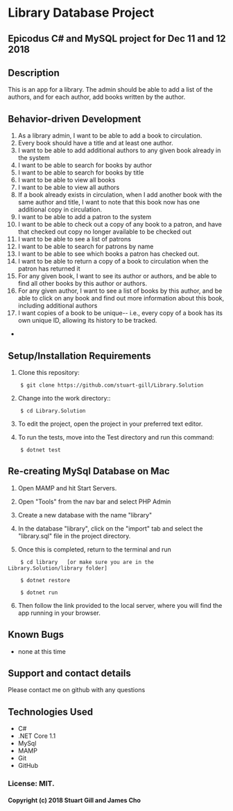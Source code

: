 # Library Database Project

## Epicodus C# and MySQL project for Dec 11 and 12 2018

## Description

This is an app for a library. The admin should be able to add a list of the authors, and for each author, add books written by the author.

## Behavior-driven Development
1. As a library admin, I want to be able to add a book to circulation. 
2. Every book should have a title and at least one author. 
3. I want to be able to add additional authors to any given book already in the system
4. I want to be able to search for books by author
5. I want to be able to search for books by title
6. I want to be able to view all books
7. I want to be able to view all authors
8. If a book already exists in circulation, when I add another book with the same author and title, I want to note that this book now has one additional copy in circulation. 
9. I want to be able to add a patron to the system
10. I want to be able to check out a copy of any book to a patron, and have that checked out copy no longer available to be checked out 
11. I want to be able to see a list of patrons
12. I want to be able to search for patrons by name
13. I want to be able to see which books a patron has checked out. 
14. I want to be able to return a copy of a book to circulation when the patron has returned it
15. For any given book, I want to see its author or authors, and be able to find all other books by this author or authors. 
16. For any given author, I want to see a list of books by this author, and be able to click on any book and find out more information about this book, including additional authors
17. I want copies of a book to be unique-- i.e., every copy of a book has its own unique ID, allowing its history to be tracked. 

-

## Setup/Installation Requirements

1. Clone this repository:

```
    $ git clone https://github.com/stuart-gill/Library.Solution
```

2. Change into the work directory::

```
    $ cd Library.Solution
```

3. To edit the project, open the project in your preferred text editor.

4. To run the tests, move into the Test directory and run this command:

```
    $ dotnet test
```

## Re-creating MySql Database on Mac

1. Open MAMP and hit Start Servers.

2. Open "Tools" from the nav bar and select PHP Admin

3. Create a new database with the name "library"

4. In the database "library", click on the "import" tab and select the "library.sql" file in the project directory.

5. Once this is completed, return to the terminal and run

```
    $ cd library   [or make sure you are in the Library.Solution/library folder]

    $ dotnet restore

    $ dotnet run
```

6. Then follow the link provided to the local server, where you will find the app running in your browser.

## Known Bugs

- none at this time

## Support and contact details

Please contact me on github with any questions

## Technologies Used

- C#
- .NET Core 1.1
- MySql
- MAMP
- Git
- GitHub

### License: MIT.

#### Copyright (c) 2018 Stuart Gill and James Cho
